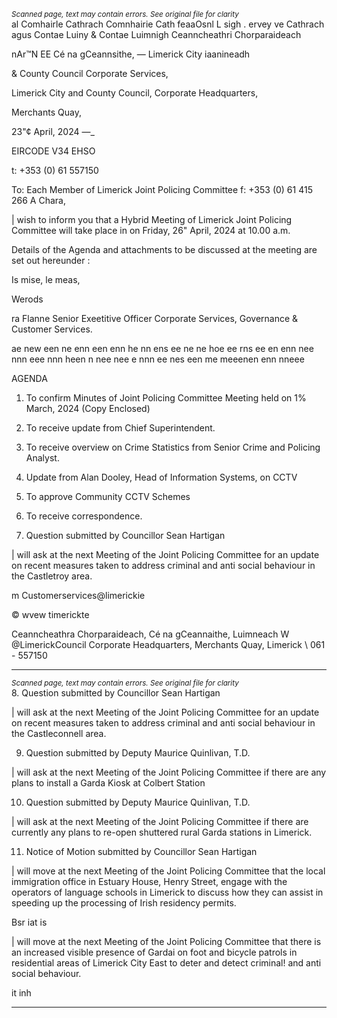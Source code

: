 *<small>Scanned page, text may contain errors. See original file for clarity</small>*  
al Comhairle Cathrach Comnhairie Cath feaaOsnl L sigh
. ervey ve Cathrach agus Contae Luiny
& Contae Luimnigh Ceanncheathri Chorparaideach

nAr™N EE Cé na gCeannsithe,
— Limerick City iaanineadh

& County Council
Corporate Services,

Limerick City and County Council,
Corporate Headquarters,

Merchants Quay,

23"¢ April, 2024 —_

EIRCODE V34 EHSO

t: +353 (0) 61 557150

To: Each Member of Limerick Joint Policing Committee f: +353 (0) 61 415 266
A Chara,

| wish to inform you that a Hybrid Meeting of Limerick Joint Policing Committee will take place in
on Friday, 26" April, 2024 at 10.00 a.m.

Details of the Agenda and attachments to be discussed at the meeting are set out hereunder :

Is mise, le meas,

Werods

ra Flanne
Senior Exeetitive Officer
Corporate Services, Governance & Customer Services.

ae new een ne enn een enn he nn ens ee ne ne hoe ee rns ee en enn nee nnn eee nnn heen n nee nee e nnn ee nes een me meeenen enn nneee

AGENDA
1. To confirm Minutes of Joint Policing Committee Meeting held on 1% March, 2024
(Copy Enclosed)
2. To receive update from Chief Superintendent.
3. To receive overview on Crime Statistics from Senior Crime and Policing Analyst.
4. Update from Alan Dooley, Head of Information Systems, on CCTV
5. To approve Community CCTV Schemes

6. To receive correspondence.

7. Question submitted by Councillor Sean Hartigan

| will ask at the next Meeting of the Joint Policing Committee for an update on recent measures
taken to address criminal and anti social behaviour in the Castletroy area.

m Customerservices@limerickie

© wvew timerickte

Ceanncheathra Chorparaideach, Cé na gCeannaithe, Luimneach W @LimerickCouncil
Corporate Headquarters, Merchants Quay, Limerick \ 061 - 557150

---
*<small>Scanned page, text may contain errors. See original file for clarity</small>*  
8. Question submitted by Councillor Sean Hartigan

| will ask at the next Meeting of the Joint Policing Committee for an update on recent measures
taken to address criminal and anti social behaviour in the Castleconnell area.

9. Question submitted by Deputy Maurice Quinlivan, T.D.

| will ask at the next Meeting of the Joint Policing Committee if there are any plans to install a
Garda Kiosk at Colbert Station

10. Question submitted by Deputy Maurice Quinlivan, T.D.

| will ask at the next Meeting of the Joint Policing Committee if there are currently any plans to
re-open shuttered rural Garda stations in Limerick.

11. Notice of Motion submitted by Councillor Sean Hartigan

| will move at the next Meeting of the Joint Policing Committee that the local immigration office
in Estuary House, Henry Street, engage with the operators of language schools in Limerick to
discuss how they can assist in speeding up the processing of Irish residency permits.

Bsr iat is

| will move at the next Meeting of the Joint Policing Committee that there is an increased visible
presence of Gardai on foot and bicycle patrols in residential areas of Limerick City East to deter
and detect criminal! and anti social behaviour.

it inh


---
